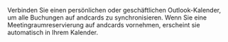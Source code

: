 Verbinden Sie einen persönlichen oder geschäftlichen Outlook-Kalender, um alle Buchungen auf andcards zu synchronisieren. Wenn Sie eine Meetingraumreservierung auf andcards vornehmen, erscheint sie automatisch in Ihrem Kalender.
